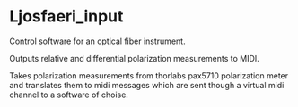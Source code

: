 # Ljosfaeri_input
Control software for an optical fiber instrument. 

Outputs relative and differential polarization measurements to MIDI. 

Takes polarization measurements from thorlabs pax5710 polarization meter and translates them to midi messages which are sent though a virtual midi channel to a software of choise. 


